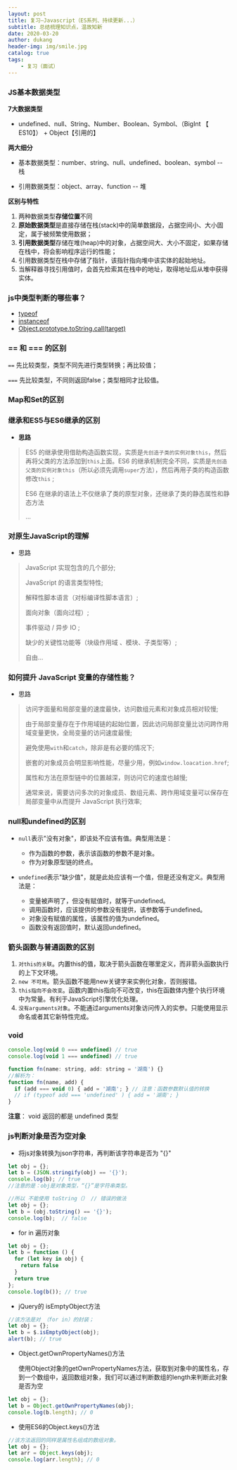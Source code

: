 ```yaml
---
layout: post
title: 复习—Javascript（ES系列、持续更新...）
subtitle: 总结梳理知识点，温故知新
date: 2020-03-20
author: dukang
header-img: img/smile.jpg
catalog: true
tags: 
    - 复习（面试）
---
```


### JS基本数据类型

**7大数据类型**

- undefined、null、String、Number、Boolean、Symbol、（BigInt 【 ES10】）  +  Object【引用的】

**两大细分**

- 基本数据类型：number、string、null、undefined、boolean、symbol -- 栈


- 引用数据类型：object、array、function -- 堆

**区别与特性**

1. 两种数据类型**存储位置**不同
2. **原始数据类型**是直接存储在栈(stack)中的简单数据段，占据空间小、大小固定，属于被频繁使用数据；
3. **引用数据类型**存储在堆(heap)中的对象，占据空间大、大小不固定，如果存储在栈中，将会影响程序运行的性能；
4. 引用数据类型在栈中存储了指针，该指针指向堆中该实体的起始地址。
5. 当解释器寻找引用值时，会首先检索其在栈中的地址，取得地址后从堆中获得实体。

### js中类型判断的哪些事？

- [typeof]()
- [instanceof](https://developer.mozilla.org/zh-CN/docs/Web/JavaScript/Reference/Operators/instanceof)
- [Object.prototype.toString.call(target)](https://developer.mozilla.org/zh-CN/docs/Web/JavaScript/Reference/Global_Objects/Object/toString)

### == 和 === 的区别

`==`	先比较类型，类型不同先进行类型转换；再比较值；

`===` 先比较类型，不同则返回false；类型相同才比较值。

### Map和Set的区别

### 继承和ES5与ES6继承的区别

- **思路**

> ES5 的继承使用借助构造函数实现，实质是`先创造子类的实例对象this`，然后再将父类的方法添加到`this`上面。ES6 的继承机制完全不同，实质是`先创造父类的实例对象this`（所以必须先调用`super`方法），然后再用子类的构造函数修改`this` ;
>
> ES6 在继承的语法上不仅继承了类的原型对象，还继承了类的静态属性和静态方法
>
> ...

### 对原生JavaScript的理解

- 思路

>JavaScript 实现包含的几个部分;
>
>JavaScript 的语言类型特性;
>
>解释性脚本语言（对标编译性脚本语言）;
>
>面向对象（面向过程）;
>
>事件驱动 / 异步 IO ;
>
>缺少的关键性功能等（块级作用域 、模块、子类型等）;
>
>自由...

### 如何提升 JavaScript 变量的存储性能？

- 思路

> 访问字面量和局部变量的速度最快，访问数组元素和对象成员相对较慢;
>
> 由于局部变量存在于作用域链的起始位置，因此访问局部变量比访问跨作用域变量更快，全局变量的访问速度最慢;
>
> 避免使用`with`和`catch`，除非是有必要的情况下;
>
> 嵌套的对象成员会明显影响性能，尽量少用，例如`window.loacation.href`;
>
> 属性和方法在原型链中的位置越深，则访问它的速度也越慢;
>
> 通常来说，需要访问多次的对象成员、数组元素、跨作用域变量可以保存在局部变量中从而提升 JavaScript 执行效率;

### null和undefined的区别

- `null`表示"没有对象"，即该处不应该有值。典型用法是：
  - 作为函数的参数，表示该函数的参数不是对象。
  - 作为对象原型链的终点。


- `undefined`表示"缺少值"，就是此处应该有一个值，但是还没有定义。典型用法是：
  - 变量被声明了，但没有赋值时，就等于undefined。
  - 调用函数时，应该提供的参数没有提供，该参数等于undefined。
  - 对象没有赋值的属性，该属性的值为undefined。
  - 函数没有返回值时，默认返回undefined。

### 箭头函数与普通函数的区别

1. `对this的关联`。内置this的值，取决于箭头函数在哪里定义，而非箭头函数执行的上下文环境。
2. `new 不可用`。箭头函数不能用new关键字来实例化对象，否则报错。
3. `this指向不会改变`。函数内置this指向不可改变，this在函数体内整个执行环境中为常量。有利于JavaScript引擎优化处理。
4. `没有arguments对象`。不能通过arguments对象访问传入的实参。只能使用显示命名或者其它新特性完成。

###  void

```javascript
console.log(void 0 === undefined) // true
console.log(void 1 === undefined) // true

function fn(name: string, add: string = '湖南') {} 
//解析为：
function fn(name, add) {
  if (add === void 0) { add = '湖南'; } // 注意：函数参数默认值的转换 
  // if (typeof add === 'undefined' ) { add = '湖南'; }
}
```
**注意**： void 返回的都是 undefined 类型

### js判断对象是否为空对象

- 将js对象转换为json字符串，再判断该字符串是否为 "{}"

```javascript
let obj = {};
let b = (JSON.stringify(obj) == '{}');
console.log(b);	// true
//注意的是：obj是对象类型，“{}”是字符串类型。

//所以 不能使用 toString（） // 错误的做法
let obj = {};
let b = (obj.toString() == '{}'); 
console.log(b);  // false   
```

- for in 遍历对象 

```javascript
let obj = {};
let b = function () {    
  for (let key in obj) { 
    return false    
  }   
  return true
};
console.log(b()); // true
```

- jQuery的 isEmptyObject方法

```javascript
//该方法是对 （for in）的封装；
let obj = {};
let b = $.isEmptyObject(obj);
alert(b); // true
```

- Object.getOwnPropertyNames()方法

  使用Object对象的getOwnPropertyNames方法，获取到对象中的属性名，存到一个数组中，返回数组对象，我们可以通过判断数组的length来判断此对象是否为空

```javascript
let obj = {};
let b = Object.getOwnPropertyNames(obj);
console.log(b.length); // 0 
```

- 使用ES6的Object.keys()方法

```javascript
//该方法返回的同样是属性名组成的数组对象。
let obj = {};
let arr = Object.keys(obj);
console.log(arr.length); // 0	
```

